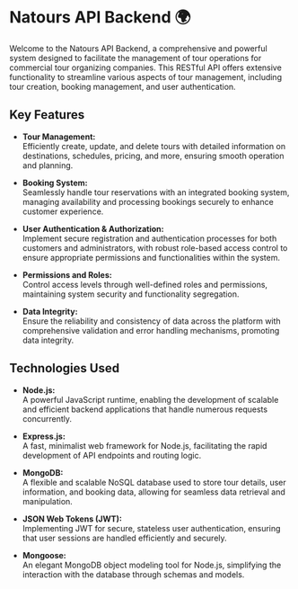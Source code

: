 # Natours API Backend 🌍

Welcome to the Natours API Backend, a comprehensive and powerful system designed to facilitate the management of tour operations for commercial tour organizing companies. This RESTful API offers extensive functionality to streamline various aspects of tour management, including tour creation, booking management, and user authentication.

## Key Features

- **Tour Management:**  
  Efficiently create, update, and delete tours with detailed information on destinations, schedules, pricing, and more, ensuring smooth operation and planning.

- **Booking System:**  
  Seamlessly handle tour reservations with an integrated booking system, managing availability and processing bookings securely to enhance customer experience.

- **User Authentication & Authorization:**  
  Implement secure registration and authentication processes for both customers and administrators, with robust role-based access control to ensure appropriate permissions and functionalities within the system.

- **Permissions and Roles:**  
  Control access levels through well-defined roles and permissions, maintaining system security and functionality segregation.

- **Data Integrity:**  
  Ensure the reliability and consistency of data across the platform with comprehensive validation and error handling mechanisms, promoting data integrity.

## Technologies Used

- **Node.js:**  
  A powerful JavaScript runtime, enabling the development of scalable and efficient backend applications that handle numerous requests concurrently.

- **Express.js:**  
  A fast, minimalist web framework for Node.js, facilitating the rapid development of API endpoints and routing logic.

- **MongoDB:**  
  A flexible and scalable NoSQL database used to store tour details, user information, and booking data, allowing for seamless data retrieval and manipulation.

- **JSON Web Tokens (JWT):**  
  Implementing JWT for secure, stateless user authentication, ensuring that user sessions are handled efficiently and securely.

- **Mongoose:**  
  An elegant MongoDB object modeling tool for Node.js, simplifying the interaction with the database through schemas and models.
